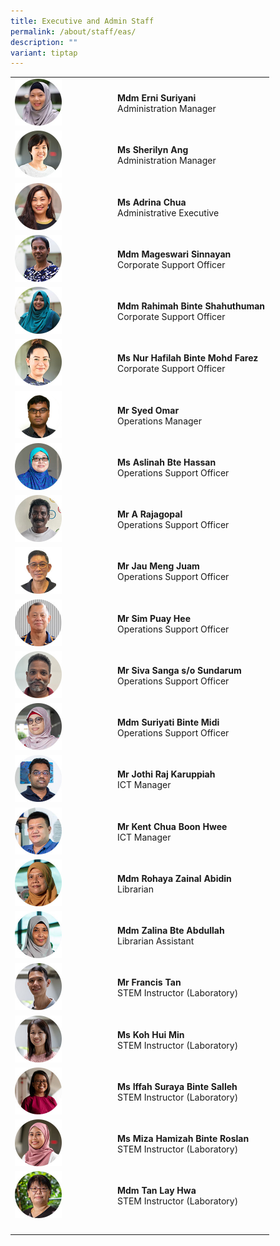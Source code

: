 ```yaml
---
title: Executive and Admin Staff
permalink: /about/staff/eas/
description: ""
variant: tiptap
---
```

<table style="minWidth: 50px">
<colgroup>
<col>
<col>
</colgroup>
<tbody>
<tr>
<td rowspan="1" colspan="1">
<div class="isomer-image-wrapper">
<img style="width:50%" height="auto" width="100%" src="/images/Staff/cmc-erni-suriyani_s%20(1).jpg">
</div>
</td>
<td rowspan="1" colspan="1">
<p><strong>Mdm Erni Suriyani<br></strong>Administration Manager</p>
</td>
</tr>
<tr>
<td rowspan="1" colspan="1">
<div class="isomer-image-wrapper">
<img style="width: 50%;" height="auto" width="100%" alt="" src="/images/Staff/EAS-SherilynAng_s.jpg">
</div>
</td>
<td rowspan="1" colspan="1">
<p><strong>Ms Sherilyn Ang<br></strong>Administration Manager</p>
</td>
</tr>
<tr>
<td rowspan="1" colspan="1">
<div class="isomer-image-wrapper">
<img style="width:50%" height="auto" width="100%" src="/images/Staff/EAS_AdrinaChua.jpg">
</div>
</td>
<td rowspan="1" colspan="1">
<p><strong>Ms Adrina Chua</strong> 
<br>Administrative Executive</p>
</td>
</tr>
<tr>
<td rowspan="1" colspan="1">
<div class="isomer-image-wrapper">
<img style="width:50%" height="auto" width="100%" src="/images/Staff/EAS-Mageswari_s.jpg">
</div>
</td>
<td rowspan="1" colspan="1">
<p><strong>Mdm Mageswari Sinnayan</strong> 
<br>Corporate Support Officer</p>
</td>
</tr>
<tr>
<td rowspan="1" colspan="1">
<div class="isomer-image-wrapper">
<img style="width:50%" height="auto" width="100%" src="/images/Staff/EAS-Rahimah_s.jpg">
</div>
</td>
<td rowspan="1" colspan="1">
<p><strong>Mdm Rahimah Binte Shahuthuman</strong> 
<br>Corporate Support Officer</p>
</td>
</tr>
<tr>
<td rowspan="1" colspan="1">
<div class="isomer-image-wrapper">
<img style="width:50%" height="auto" width="100%" src="/images/Staff/EAS-Hafilah_s.jpg">
</div>
</td>
<td rowspan="1" colspan="1">
<p><strong>Ms Nur Hafilah Binte Mohd Farez</strong> 
<br>Corporate Support Officer</p>
</td>
</tr>
<tr>
<td rowspan="1" colspan="1">
<div class="isomer-image-wrapper">
<img style="width:50%" height="auto" width="100%" src="/images/Staff/EAS_Syed.jpg">
</div>
</td>
<td rowspan="1" colspan="1">
<p><strong>Mr Syed Omar</strong> 
<br>Operations Manager</p>
<p></p>
</td>
</tr>
<tr>
<td rowspan="1" colspan="1">
<div class="isomer-image-wrapper">
<img style="width:50%" height="auto" width="100%" src="/images/Staff/aslinah_s.jpg">
</div>
</td>
<td rowspan="1" colspan="1">
<p><strong>Ms Aslinah Bte Hassan</strong> 
<br>Operations Support Officer</p>
</td>
</tr>
<tr>
<td rowspan="1" colspan="1">
<div class="isomer-image-wrapper">
<img style="width: 50%;" height="auto" width="100%" alt="" src="/images/Staff/EAS_Rajagopal.jpg">
</div>
</td>
<td rowspan="1" colspan="1">
<p><strong>Mr A Rajagopal</strong>
<br>Operations Support Officer</p>
</td>
</tr>
<tr>
<td rowspan="1" colspan="1">
<div class="isomer-image-wrapper">
<img style="width:50%" height="auto" width="100%" src="/images/Staff/eas-jaumengjuam.jpg">
</div>
</td>
<td rowspan="1" colspan="1">
<p><strong>Mr Jau Meng Juam</strong> 
<br>Operations Support Officer</p>
</td>
</tr>
<tr>
<td rowspan="1" colspan="1">
<div class="isomer-image-wrapper">
<img style="width:50%" height="auto" width="100%" src="/images/Staff/EAS-Sim-Puay-Hee_s.jpg">
</div>
</td>
<td rowspan="1" colspan="1">
<p><strong>Mr Sim Puay Hee</strong> 
<br>Operations Support Officer</p>
</td>
</tr>
<tr>
<td rowspan="1" colspan="1">
<div class="isomer-image-wrapper">
<img style="width: 50%;" height="auto" width="100%" alt="" src="/images/Staff/EAS_Siva.jpg">
</div>
</td>
<td rowspan="1" colspan="1">
<p><strong>Mr Siva Sanga s/o Sundarum</strong>
<br>Operations Support Officer</p>
</td>
</tr>
<tr>
<td rowspan="1" colspan="1">
<div class="isomer-image-wrapper">
<img style="width:50%" height="auto" width="100%" src="/images/Staff/Suriyati_s.jpg">
</div>
</td>
<td rowspan="1" colspan="1">
<p><strong>Mdm Suriyati Binte Midi</strong> 
<br>Operations Support Officer</p>
</td>
</tr>
<tr>
<td rowspan="1" colspan="1">
<div class="isomer-image-wrapper">
<img style="width:50%" height="auto" width="100%" src="/images/Staff/Jothi_s.jpg">
</div>
</td>
<td rowspan="1" colspan="1">
<p><strong>Mr Jothi Raj Karuppiah</strong> 
<br>ICT Manager</p>
</td>
</tr>
<tr>
<td rowspan="1" colspan="1">
<div class="isomer-image-wrapper">
<img style="width: 50%;" height="auto" width="100%" alt="" src="/images/Staff/kent_s.jpg">
</div>
</td>
<td rowspan="1" colspan="1">
<p><strong>Mr Kent Chua Boon Hwee</strong> 
<br>ICT Manager</p>
</td>
</tr>
<tr>
<td rowspan="1" colspan="1">
<div class="isomer-image-wrapper">
<img style="width: 50%;" height="auto" width="100%" alt="" src="/images/Staff/rohaya_s.jpg">
</div>
</td>
<td rowspan="1" colspan="1">
<p><strong>Mdm Rohaya Zainal Abidin</strong> 
<br>Librarian</p>
</td>
</tr>
<tr>
<td rowspan="1" colspan="1">
<div class="isomer-image-wrapper">
<img style="width: 50%;" height="auto" width="100%" alt="" src="/images/Staff/zalina_s.jpg">
</div>
</td>
<td rowspan="1" colspan="1">
<p><strong>Mdm Zalina Bte Abdullah</strong> 
<br>Librarian Assistant</p>
</td>
</tr>
<tr>
<td rowspan="1" colspan="1">
<div class="isomer-image-wrapper">
<img style="width:50%" height="auto" width="100%" src="/images/Staff/EAS-Francis-Tan_s.jpg">
</div>
</td>
<td rowspan="1" colspan="1">
<p><strong>Mr Francis Tan</strong> 
<br>STEM Instructor (Laboratory)</p>
</td>
</tr>
<tr>
<td rowspan="1" colspan="1">
<div class="isomer-image-wrapper">
<img style="width:50%" height="auto" width="100%" src="/images/Staff/EAS-Koh-Hui-Min_s.jpg">
</div>
</td>
<td rowspan="1" colspan="1">
<p><strong>Ms Koh Hui Min</strong> 
<br>STEM Instructor (Laboratory)</p>
</td>
</tr>
<tr>
<td rowspan="1" colspan="1">
<div class="isomer-image-wrapper">
<img style="width:50%" height="auto" width="100%" src="/images/Staff/EAS-Iffah_s.jpg">
</div>
</td>
<td rowspan="1" colspan="1">
<p><strong>Ms Iffah Suraya Binte Salleh</strong> 
<br>STEM Instructor (Laboratory)</p>
</td>
</tr>
<tr>
<td rowspan="1" colspan="1">
<div class="isomer-image-wrapper">
<img style="width:50%" height="auto" width="100%" src="/images/Staff/EAS-Miza_s.jpg">
</div>
</td>
<td rowspan="1" colspan="1">
<p><strong>Ms Miza Hamizah Binte Roslan</strong> 
<br>STEM Instructor (Laboratory)</p>
</td>
</tr>
<tr>
<td rowspan="1" colspan="1">
<div class="isomer-image-wrapper">
<img style="width:50%" height="auto" width="100%" src="/images/Staff/eas-layhwa_s.jpg">
</div>
</td>
<td rowspan="1" colspan="1">
<p><strong>Mdm Tan Lay Hwa</strong> 
<br>STEM Instructor (Laboratory)</p>
</td>
</tr>
<tr>
<td rowspan="1" colspan="1">
<p></p>
</td>
<td rowspan="1" colspan="1">
<p></p>
</td>
</tr>
</tbody>
</table>
<p></p>
<p></p>
<p></p>
<p></p>
<p></p>